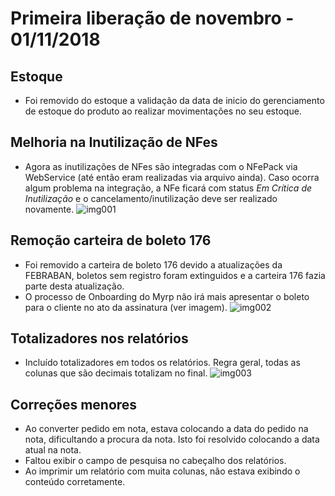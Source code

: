 # Primeira liberação de novembro - 01/11/2018

## Estoque
* Foi removido do estoque a validação da data de inicio do gerenciamento de estoque do produto ao realizar movimentações no seu estoque. 

## Melhoria na Inutilização de NFes
* Agora as inutilizações de NFes são integradas com o NFePack via WebService (até então eram realizadas via arquivo ainda). Caso ocorra algum problema na integração, a NFe ficará com status *Em Crítica de Inutilização* e o cancelamento/inutilização deve ser realizado novamente.
![img001](https://i.imgur.com/HmVJ6J2.png)

## Remoção carteira de boleto 176 
* Foi removido a carteira de boleto 176 devido a atualizações da FEBRABAN, boletos sem registro foram extinguidos e a carteira 176 fazia parte desta atualização.
* O processo de Onboarding do Myrp não irá mais apresentar o boleto para o cliente no ato da assinatura (ver imagem).
![img002](https://i.imgur.com/5KTS3ge.png)

## Totalizadores nos relatórios
* Incluído totalizadores em todos os relatórios. Regra geral, todas as colunas que são decimais totalizam no final.
![img003](https://i.imgur.com/w0ni7uO.png)

## Correções menores
* Ao converter pedido em nota, estava colocando a data do pedido na nota, dificultando a procura da nota. Isto foi resolvido colocando a data atual na nota.
* Faltou exibir o campo de pesquisa no cabeçalho dos relatórios.
* Ao imprimir um relatório com muita colunas, não estava exibindo o conteúdo corretamente.
